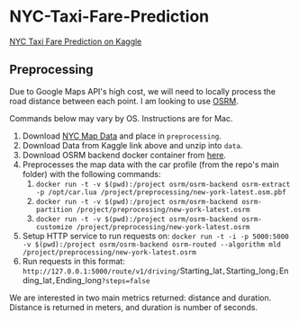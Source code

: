 # NYC-Taxi-Fare-Prediction

[NYC Taxi Fare Prediction on Kaggle](https://www.kaggle.com/c/new-york-city-taxi-fare-prediction)

## Preprocessing

Due to Google Maps API's high cost, we will need to locally process the road distance between each point. I am looking to use [OSRM](https://github.com/Project-OSRM/osrm-backend).

Commands below may vary by OS. Instructions are for Mac.

1. Download [NYC Map Data](https://drive.google.com/open?id=1b_J5KnmUfxXZ4v5SvyQNNesWDjTv-Rmx) and place in `preprocessing`.
2. Download Data from Kaggle link above and unzip into `data`.
3. Download OSRM backend docker container from [here](https://hub.docker.com/r/osrm/osrm-backend/).
4. Preprocesses the map data with the car profile (from the repo's main folder) with the following commands:
   1. `docker run -t -v $(pwd):/project osrm/osrm-backend osrm-extract -p /opt/car.lua /project/preprocessing/new-york-latest.osm.pbf`
   2. `docker run -t -v $(pwd):/project osrm/osrm-backend osrm-partition /project/preprocessing/new-york-latest.osrm`
   3. `docker run -t -v $(pwd):/project osrm/osrm-backend osrm-customize /project/preprocessing/new-york-latest.osrm`
5. Setup HTTP service to run requests on: `docker run -t -i -p 5000:5000 -v $(pwd):/project osrm/osrm-backend osrm-routed --algorithm mld /project/preprocessing/new-york-latest.osrm`
6. Run requests in this format: `http://127.0.0.1:5000/route/v1/driving/`Starting_lat`,`Starting_long`;`Ending_lat`,`Ending_long`?steps=false`

We are interested in two main metrics returned: distance and duration. Distance is returned in meters, and duration is number of seconds.
